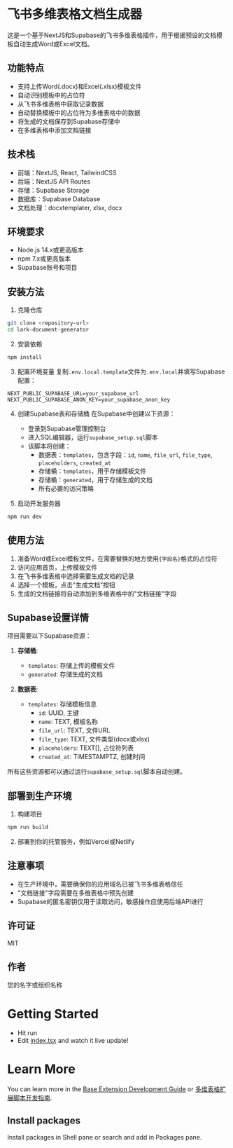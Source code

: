 # 飞书多维表格文档生成器

这是一个基于NextJS和Supabase的飞书多维表格插件，用于根据预设的文档模板自动生成Word或Excel文档。

## 功能特点

- 支持上传Word(.docx)和Excel(.xlsx)模板文件
- 自动识别模板中的占位符
- 从飞书多维表格中获取记录数据
- 自动替换模板中的占位符为多维表格中的数据
- 将生成的文档保存到Supabase存储中
- 在多维表格中添加文档链接

## 技术栈

- 前端：NextJS, React, TailwindCSS
- 后端：NextJS API Routes
- 存储：Supabase Storage
- 数据库：Supabase Database
- 文档处理：docxtemplater, xlsx, docx

## 环境要求

- Node.js 14.x或更高版本
- npm 7.x或更高版本
- Supabase账号和项目

## 安装方法

1. 克隆仓库
```bash
git clone <repository-url>
cd lark-document-generator
```

2. 安装依赖
```bash
npm install
```

3. 配置环境变量
复制`.env.local.template`文件为`.env.local`并填写Supabase配置：
```
NEXT_PUBLIC_SUPABASE_URL=your_supabase_url
NEXT_PUBLIC_SUPABASE_ANON_KEY=your_supabase_anon_key
```

4. 创建Supabase表和存储桶
在Supabase中创建以下资源：
   - 登录到Supabase管理控制台
   - 进入SQL编辑器，运行`supabase_setup.sql`脚本
   - 该脚本将创建：
     - 数据表：`templates`，包含字段：`id`, `name`, `file_url`, `file_type`, `placeholders`, `created_at`
     - 存储桶：`templates`，用于存储模板文件
     - 存储桶：`generated`，用于存储生成的文档
     - 所有必要的访问策略

5. 启动开发服务器
```bash
npm run dev
```

## 使用方法

1. 准备Word或Excel模板文件，在需要替换的地方使用`{字段名}`格式的占位符
2. 访问应用首页，上传模板文件
3. 在飞书多维表格中选择需要生成文档的记录
4. 选择一个模板，点击"生成文档"按钮
5. 生成的文档链接将自动添加到多维表格中的"文档链接"字段

## Supabase设置详情

项目需要以下Supabase资源：

1. **存储桶**:
   - `templates`: 存储上传的模板文件
   - `generated`: 存储生成的文档

2. **数据表**:
   - `templates`: 存储模板信息
     - `id`: UUID, 主键
     - `name`: TEXT, 模板名称
     - `file_url`: TEXT, 文件URL
     - `file_type`: TEXT, 文件类型(docx或xlsx)
     - `placeholders`: TEXT[], 占位符列表
     - `created_at`: TIMESTAMPTZ, 创建时间

所有这些资源都可以通过运行`supabase_setup.sql`脚本自动创建。

## 部署到生产环境

1. 构建项目
```bash
npm run build
```

2. 部署到你的托管服务，例如Vercel或Netlify

## 注意事项

- 在生产环境中，需要确保你的应用域名已被飞书多维表格信任
- "文档链接"字段需要在多维表格中预先创建
- Supabase的匿名密钥仅用于读取访问，敏感操作应使用后端API进行

## 许可证

MIT

## 作者

您的名字或组织名称

# Getting Started
- Hit run
- Edit [index.tsx](#pages/App/index.tsx) and watch it live update!

# Learn More

You can learn more in the [Base Extension Development Guide](https://lark-technologies.larksuite.com/docx/HvCbdSzXNowzMmxWgXsuB2Ngs7d) or [多维表格扩展脚本开发指南](https://feishu.feishu.cn/docx/U3wodO5eqome3uxFAC3cl0qanIe).

## Install packages

Install packages in Shell pane or search and add in Packages pane.

